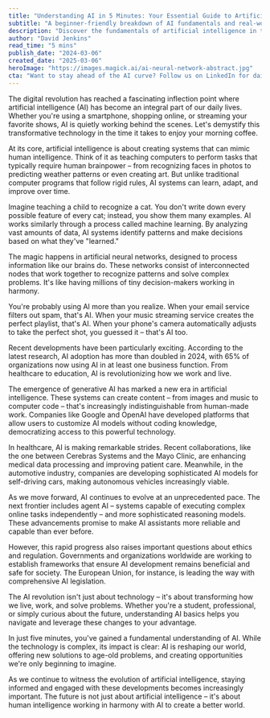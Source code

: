 ```yaml
---
title: "Understanding AI in 5 Minutes: Your Essential Guide to Artificial Intelligence"
subtitle: "A beginner-friendly breakdown of AI fundamentals and real-world applications"
description: "Discover the fundamentals of artificial intelligence in this concise guide. Learn how AI works, its current applications, and its impact on our daily lives. From neural networks to real-world examples, get a clear understanding of this transformative technology in just five minutes."
author: "David Jenkins"
read_time: "5 mins"
publish_date: "2024-03-06"
created_date: "2025-03-06"
heroImage: "https://images.magick.ai/ai-neural-network-abstract.jpg"
cta: "Want to stay ahead of the AI curve? Follow us on LinkedIn for daily insights into artificial intelligence and its evolving impact on business and society."
---
```


The digital revolution has reached a fascinating inflection point where artificial intelligence (AI) has become an integral part of our daily lives. Whether you're using a smartphone, shopping online, or streaming your favorite shows, AI is quietly working behind the scenes. Let's demystify this transformative technology in the time it takes to enjoy your morning coffee.

At its core, artificial intelligence is about creating systems that can mimic human intelligence. Think of it as teaching computers to perform tasks that typically require human brainpower – from recognizing faces in photos to predicting weather patterns or even creating art. But unlike traditional computer programs that follow rigid rules, AI systems can learn, adapt, and improve over time.

Imagine teaching a child to recognize a cat. You don't write down every possible feature of every cat; instead, you show them many examples. AI works similarly through a process called machine learning. By analyzing vast amounts of data, AI systems identify patterns and make decisions based on what they've "learned."

The magic happens in artificial neural networks, designed to process information like our brains do. These networks consist of interconnected nodes that work together to recognize patterns and solve complex problems. It's like having millions of tiny decision-makers working in harmony.

You're probably using AI more than you realize. When your email service filters out spam, that's AI. When your music streaming service creates the perfect playlist, that's AI. When your phone's camera automatically adjusts to take the perfect shot, you guessed it – that's AI too.

Recent developments have been particularly exciting. According to the latest research, AI adoption has more than doubled in 2024, with 65% of organizations now using AI in at least one business function. From healthcare to education, AI is revolutionizing how we work and live.

The emergence of generative AI has marked a new era in artificial intelligence. These systems can create content – from images and music to computer code – that's increasingly indistinguishable from human-made work. Companies like Google and OpenAI have developed platforms that allow users to customize AI models without coding knowledge, democratizing access to this powerful technology.

In healthcare, AI is making remarkable strides. Recent collaborations, like the one between Cerebras Systems and the Mayo Clinic, are enhancing medical data processing and improving patient care. Meanwhile, in the automotive industry, companies are developing sophisticated AI models for self-driving cars, making autonomous vehicles increasingly viable.

As we move forward, AI continues to evolve at an unprecedented pace. The next frontier includes agent AI – systems capable of executing complex online tasks independently – and more sophisticated reasoning models. These advancements promise to make AI assistants more reliable and capable than ever before.

However, this rapid progress also raises important questions about ethics and regulation. Governments and organizations worldwide are working to establish frameworks that ensure AI development remains beneficial and safe for society. The European Union, for instance, is leading the way with comprehensive AI legislation.

The AI revolution isn't just about technology – it's about transforming how we live, work, and solve problems. Whether you're a student, professional, or simply curious about the future, understanding AI basics helps you navigate and leverage these changes to your advantage.

In just five minutes, you've gained a fundamental understanding of AI. While the technology is complex, its impact is clear: AI is reshaping our world, offering new solutions to age-old problems, and creating opportunities we're only beginning to imagine.

As we continue to witness the evolution of artificial intelligence, staying informed and engaged with these developments becomes increasingly important. The future is not just about artificial intelligence – it's about human intelligence working in harmony with AI to create a better world.
